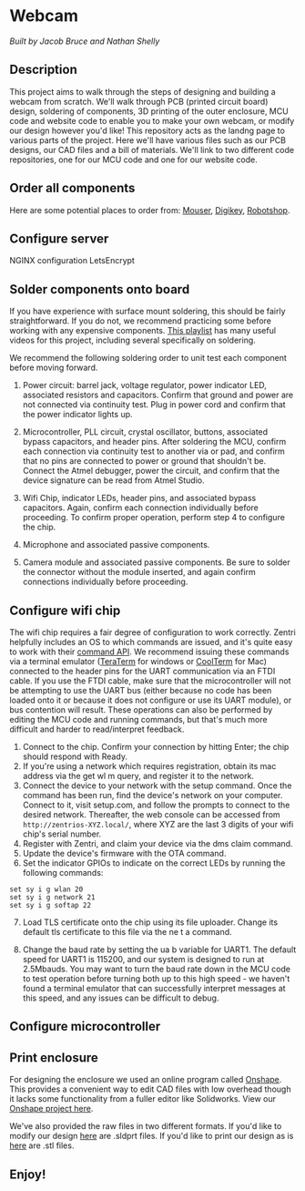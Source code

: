 # Webcam

*Built by Jacob Bruce and Nathan Shelly*

## Description

This project aims to walk through the steps of designing and building a webcam from scratch. We'll walk through PCB (printed circuit board) design, soldering of components, 3D printing of the outer enclosure, MCU code and website code to enable you to make your own webcam, or modify our design however you'd like! This repository acts as the landng page to various parts of the project. Here we'll have various files such as our PCB designs, our CAD files and a bill of materials. We'll link to two different code repositories, one for our MCU code and one for our website code.




## Order all components

Here are some potential places to order from: [Mouser](http://www.mouser.com/), [Digikey](https://www.digikey.com/), [Robotshop](http://www.robotshop.com/).

## Configure server

NGINX configuration
LetsEncrypt

## Solder components onto board

If you have experience with surface mount soldering, this should be fairly straightforward. If you do not, we recommend practicing some before working with any expensive components. [This playlist](https://www.youtube.com/playlist?list=PL1ec5YBm_crySPZat6Y5e9hxfIUI7d97B) has many useful videos for this project, including several specifically on soldering.

We recommend the following soldering order to unit test each component before moving forward.

1. Power circuit: barrel jack, voltage regulator, power indicator LED, associated resistors and capacitors. Confirm that ground and power are not connected via continuity test. Plug in power cord and confirm that the power indicator lights up.

2. Microcontroller, PLL circuit, crystal oscillator, buttons, associated bypass capacitors, and header pins. After soldering the MCU, confirm each connection via continuity test to another via or pad, and confirm that no pins are connected to power or ground that shouldn't be. Connect the Atmel debugger, power the circuit, and confirm that the device signature can be read from Atmel Studio.

3. Wifi Chip, indicator LEDs, header pins, and associated bypass capacitors. Again, confirm each connection individually before proceeding. To confirm proper operation, perform step 4 to configure the chip.

4. Microphone and associated passive components.

5. Camera module and associated passive components. Be sure to solder the connector without the module inserted, and again confirm connections individually before proceeding.

## Configure wifi chip

The wifi chip requires a fair degree of configuration to work correctly. Zentri helpfully includes an OS to which commands are issued, and it's quite easy to work with their [command API](https://docs.zentri.com/zentrios/wz/3.3/cmd/commands). We recommend issuing these commands via a terminal emulator ([TeraTerm](https://ttssh2.osdn.jp/index.html.en) for windows or [CoolTerm](http://freeware.the-meiers.org/) for Mac) connected to the header pins for the UART communication via an FTDI cable. If you use the FTDI cable, make sure that the microcontroller will not be attempting to use the UART bus (either because no code has been loaded onto it or because it does not configure or use its UART module), or bus contention will result. These operations can also be performed by editing the MCU code and running commands, but that's much more difficult and harder to read/interpret feedback.

1. Connect to the chip. Confirm your connection by hitting Enter; the chip should respond with Ready.
2. If you're using a network which requires registration, obtain its mac address via the get wl m query, and register it to the network.
3. Connect the device to your network with the setup command. Once the command has been run, find the device's network on your computer. Connect to it, visit setup.com, and follow the prompts to connect to the desired network. Thereafter, the web console can be accessed from `http://zentrios-XYZ.local/`, where XYZ are the last 3 digits of your wifi chip's serial number.
4. Register with Zentri, and claim your device via the dms claim command.
5. Update the device's firmware with the OTA command.
6. Set the indicator GPIOs to indicate on the correct LEDs by running the following commands:

```
set sy i g wlan 20
set sy i g network 21
set sy i g softap 22
```

7. Load TLS certificate onto the chip using its file uploader. Change its default tls certificate to this file via the ne t a command.

8. Change the baud rate by setting the ua b variable for UART1. The default speed for UART1 is 115200, and our system is designed to run at 2.5Mbauds. You may want to turn the baud rate down in the MCU code to test operation before turning both up to this high speed - we haven't found a terminal emulator that can successfully interpret messages at this speed, and any issues can be difficult to debug.

## Configure microcontroller

## Print enclosure

For designing the enclosure we used an online program called [Onshape](https://www.onshape.com/). This provides a convenient way to edit CAD files with low overhead though it lacks some functionality from a fuller editor like Solidworks. View our [Onshape project here](https://cad.onshape.com/documents/ae298fb239b6988d4ccff146/w/2fbac33a8452420bf0238e8e/e/6b2309d9b32e628505d094b1).

We've also provided the raw files in two different formats. If you'd like to modify our design [here](./cad/editable) are .sldprt files. If you'd like to print our design as is [here](./cad/printable) are .stl files.

## Enjoy!
